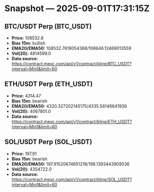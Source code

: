 # Snapshot — 2025-09-01T17:31:15Z

## BTC/USDT Perp (BTC_USDT)
- **Price:** 108532.8
- **Bias 15m:** bullish
- **EMA20/EMA50:** 108532.7619054388/108646.12469013559
- **Vol(20):** 4814599.0
- **Data source:** https://contract.mexc.com/api/v1/contract/kline/BTC_USDT?interval=Min1&limit=60

## ETH/USDT Perp (ETH_USDT)
- **Price:** 4314.47
- **Bias 15m:** bearish
- **EMA20/EMA50:** 4320.327202145175/4335.56146641936
- **Vol(20):** 4067801.0
- **Data source:** https://contract.mexc.com/api/v1/contract/kline/ETH_USDT?interval=Min1&limit=60

## SOL/USDT Perp (SOL_USDT)
- **Price:** 197.91
- **Bias 15m:** bearish
- **EMA20/EMA50:** 197.91520674651218/198.1393443909536
- **Vol(20):** 4354722.0
- **Data source:** https://contract.mexc.com/api/v1/contract/kline/SOL_USDT?interval=Min1&limit=60
